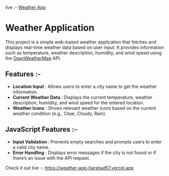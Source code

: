 live :- [Weather App](https://weather-app-harshad57.vercel.app)
# Weather Application

This project is a simple web-based weather application that fetches and displays real-time weather data based on user input. It provides information such as temperature, weather description, humidity, and wind speed using the [OpenWeatherMap](https://openweathermap.org/) API.

## Features :-

- **Location Input** : Allows users to enter a city name to get the weather information.
- **Current Weather Data** : Displays the current temperature, weather description, humidity, and wind speed for the entered location.
- **Weather Icons** : Shows relevant weather icons based on the current weather condition (e.g., Clear, Cloudy, Rain).

## JavaScript Features :-

- **Input Validation** : Prevents empty searches and prompts users to enter a valid city name.
- **Error Handling** : Displays error messages if the city is not found or if there’s an issue with the API request.
  
Check it out live :- https://weather-app-harshad57.vercel.app
